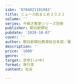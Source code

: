 ```yaml
---
isbn: '9784021101083'
title: ニュース総まとめ２０２１
volume: ''
series: 今解き教室シリーズ別冊
publisher: 朝日新聞社
pubdate: '2020-10-07'
cover: ''
author: 朝日新聞社教育総合本部／著
description: ''
price: '1600'
genre: ''
target: 学参I(小中)
format: 単行本
content: 社会

---
```


